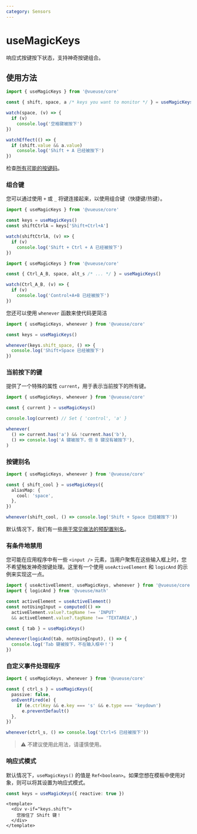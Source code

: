 ```yaml
---
category: Sensors
---
```


# useMagicKeys

响应式按键按下状态，支持神奇按键组合。

<RequiresProxy />

## 使用方法

```js
import { useMagicKeys } from '@vueuse/core'

const { shift, space, a /* keys you want to monitor */ } = useMagicKeys()

watch(space, (v) => {
  if (v)
    console.log('空格键被按下')
})

watchEffect(() => {
  if (shift.value && a.value)
    console.log('Shift + A 已经被按下')
})
```

检查[所有可能的按键码](https://developer.mozilla.org/en-US/docs/Web/API/KeyboardEvent/code/code_values)。

### 组合键

您可以通过使用 `+` 或 `_` 将键连接起来，以使用组合键（快捷键/热键）。

```ts
import { useMagicKeys } from '@vueuse/core'

const keys = useMagicKeys()
const shiftCtrlA = keys['Shift+Ctrl+A']

watch(shiftCtrlA, (v) => {
  if (v)
    console.log('Shift + Ctrl + A 已经被按下')
})
```

```ts
import { useMagicKeys } from '@vueuse/core'

const { Ctrl_A_B, space, alt_s /* ... */ } = useMagicKeys()

watch(Ctrl_A_B, (v) => {
  if (v)
    console.log('Control+A+B 已经被按下')
})
```

您还可以使用 `whenever` 函数来使代码更简洁

```ts
import { useMagicKeys, whenever } from '@vueuse/core'

const keys = useMagicKeys()

whenever(keys.shift_space, () => {
  console.log('Shift+Space 已经被按下')
})
```

### 当前按下的键

提供了一个特殊的属性 `current`，用于表示当前按下的所有键。

```ts
import { useMagicKeys, whenever } from '@vueuse/core'

const { current } = useMagicKeys()

console.log(current) // Set { 'control', 'a' }

whenever(
  () => current.has('a') && !current.has('b'),
  () => console.log('A 键被按下，但 B 键没有被按下'),
)
```

### 按键别名

```ts
import { useMagicKeys, whenever } from '@vueuse/core'

const { shift_cool } = useMagicKeys({
  aliasMap: {
    cool: 'space',
  },
})

whenever(shift_cool, () => console.log('Shift + Space 已经被按下'))
```

默认情况下，我们有一些[用于常见做法的预配置别名](https://github.com/vueuse/vueuse/blob/main/packages/core/useMagicKeys/aliasMap.ts)。

### 有条件地禁用

您可能在应用程序中有一些 `<input />` 元素，当用户聚焦在这些输入框上时，您不希望触发神奇按键处理。这里有一个使用 `useActiveElement` 和 `logicAnd` 的示例来实现这一点。

```ts
import { useActiveElement, useMagicKeys, whenever } from '@vueuse/core'
import { logicAnd } from '@vueuse/math'

const activeElement = useActiveElement()
const notUsingInput = computed(() =>
  activeElement.value?.tagName !== 'INPUT'
  && activeElement.value?.tagName !== 'TEXTAREA',)

const { tab } = useMagicKeys()

whenever(logicAnd(tab, notUsingInput), () => {
  console.log('Tab 键被按下，不在输入框中！')
})
```

### 自定义事件处理程序

```ts
import { useMagicKeys, whenever } from '@vueuse/core'

const { ctrl_s } = useMagicKeys({
  passive: false,
  onEventFired(e) {
    if (e.ctrlKey && e.key === 's' && e.type === 'keydown')
      e.preventDefault()
  },
})

whenever(ctrl_s, () => console.log('Ctrl+S 已经被按下'))
```

> ⚠️ 不建议使用此用法，请谨慎使用。

### 响应式模式

默认情况下，`useMagicKeys()` 的值是 `Ref<boolean>`。如果您想在模板中使用对象，则可以将其设置为响应式模式。

```ts
const keys = useMagicKeys({ reactive: true })
```

```vue
<template>
  <div v-if="keys.shift">
    您按住了 Shift 键！
  </div>
</template>
```
